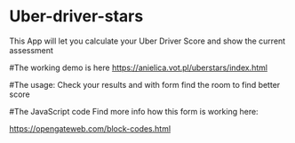 # Uber-driver-stars
This App will let you calculate your Uber Driver Score and show the current assessment

#The working demo is here
https://anielica.vot.pl/uberstars/index.html

#The usage:
Check your results and with form find the room to find better score

#The JavaScript code
Find more info how this form is working here:

https://opengateweb.com/block-codes.html

